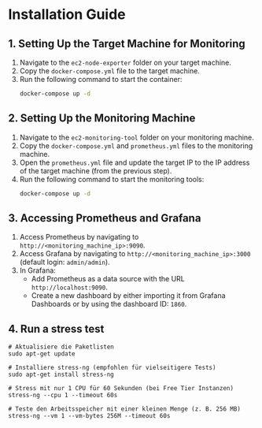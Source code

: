 # Installation Guide

## 1. Setting Up the Target Machine for Monitoring

1. Navigate to the `ec2-node-exporter` folder on your target machine.
2. Copy the `docker-compose.yml` file to the target machine.
3. Run the following command to start the container:
   ```bash
   docker-compose up -d
   ```

## 2. Setting Up the Monitoring Machine

1. Navigate to the `ec2-monitoring-tool` folder on your monitoring machine.
2. Copy the `docker-compose.yml` and `prometheus.yml` files to the monitoring machine.
3. Open the `prometheus.yml` file and update the target IP to the IP address of the target machine (from the previous step).
4. Run the following command to start the monitoring tools:
   ```bash
   docker-compose up -d
   ```

## 3. Accessing Prometheus and Grafana

1. Access Prometheus by navigating to `http://<monitoring_machine_ip>:9090`.
2. Access Grafana by navigating to `http://<monitoring_machine_ip>:3000` (default login: `admin/admin`).
3. In Grafana:
   - Add Prometheus as a data source with the URL `http://localhost:9090`.
   - Create a new dashboard by either importing it from Grafana Dashboards or by using the dashboard ID: `1860`.
  

## 4. Run a stress test

```
# Aktualisiere die Paketlisten
sudo apt-get update

# Installiere stress-ng (empfohlen für vielseitigere Tests)
sudo apt-get install stress-ng

# Stress mit nur 1 CPU für 60 Sekunden (bei Free Tier Instanzen)
stress-ng --cpu 1 --timeout 60s

# Teste den Arbeitsspeicher mit einer kleinen Menge (z. B. 256 MB)
stress-ng --vm 1 --vm-bytes 256M --timeout 60s

``` 


